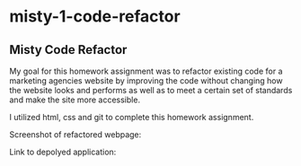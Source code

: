# misty-1-code-refactor

## Misty Code Refactor

My goal for this homework assignment was to refactor existing code for a marketing agencies website by improving the code without changing how the website looks and performs as well as to meet a certain set of standards and make the site more accessible. 

I utilized html, css and git to complete this homework assignment. 


Screenshot of refactored webpage:





Link to depolyed application: